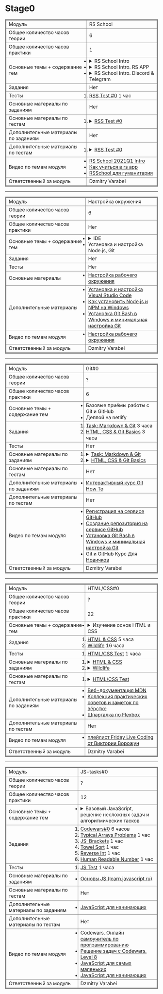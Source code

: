<style>
    table {
        width: 100%;

        text-align: left;

        border-collapse: collapse;
        border: 3px solid grey;
     }

     tr {
        width: 50%;
     }

    th, td {
        border: 1px solid grey;
        width: 20%;
    }

    ol, ul, li {
        margin: 0;
        padding: 0;
    }
</style>

# Stage0

<table>
    <tr>
        <td>
            Модуль
        </td>
        <td>
            RS School
        </td>
    </tr>
    <tr>
        <td>
            Общее количество часов теории
        </td>
        <td>
            6
        </td>
    </tr>
    <tr>
        <td>
            Общее количество часов практики
        </td>
        <td>
            1
        </td>
    </tr>
    <tr>
        <td>
            Основные темы + содержание тем
        </td>
        <td >
            <ul>
                <li>
                    <details>
                        <summary>
                            RS School Intro
                        </summary>
                        <ul>
                            <li>
                                Особенности учёбы в rs school
                            </li>
                            <li>
                                Правила и требования курса
                            </li>
                            <li>
                                Студент может: найти расписание, документацию, YouTube канал курса
                            </li>
                            <li>
                                Студент ориентируется: в rs app, дискорде
                            </li>
                            <li>
                                Студент делает: задаёт вопросы в дискорде и отвечает на них, отправляет свои работы на проверку и проверяет чужие работы
                            </li>
                        </ul>
                    </details>
                </li>
                <li>
                    <details>
                        <summary>
                            RS School Intro. RS APP
                        </summary>
                        <ul>
                            <li>
                                Описание функционала RSAPP
                            </li>
                        </ul>
                    </details>
                </li>
                <li>
                    <details>
                        <summary>
                            RS School Intro. Discord & Telegram
                        </summary>
                        <ul>
                            <li>
                                Каналы общения
                            </li>
                            <li>
                                Структура каналов
                            </li>
                            <li>
                                Культура общения
                            </li>
                            <li>
                                Роли
                            </li>
                        </ul>
                    </details>
                </li>
            <ul>
        </td>
    </tr>
    <tr>
        <td>
            Задания
        </td>
        <td>
            Нет
        </td>
    </tr>
    <tr>
        <td>
            Тесты
        </td>
        <td>
            <ol>
                <li><a href="https://rolling-scopes-school.github.io/stage0/#/stage0/tests/index">RSS Test #0</a> 1 час</li>
            </ol>
        </td>
    </tr>
    <tr>
        <td>
            Основные материалы по заданиям
        </td>
        <td>
            Нет
        </td>
    </tr>
    <tr>
        <td>
            Основные материалы по тестам
        </td>
        <td>
            <ol>
                <li>
                    <details>
                        <summary>
                            <a href="https://rolling-scopes-school.github.io/stage0/#/stage0/tests/index">RSS Test #0</a>
                        </summary>
                        <ul>
                            <li>
                                <a href="https://rolling-scopes-school.github.io/stage0/#/stage0/materials/rs-school">RS School</a>
                            </li>
                            <li>
                                <a href="https://docs.rs.school/">Документация курса</a>
                            </li>
                            <li>
                                <a href="https://docs.google.com/spreadsheets/d/1oM2O8DtjC0HodB3j7hcIResaWBw8P18tXkOl1ymelvE/htmlview#">Расписание курса</a>
                            </li>
                            <li>
                                <a href="https://app.rs.school/">rs app - учебная платформа курса</a>
                            </li>
                            <li>
                                <a href="https://www.youtube.com/channel/UCUgmHbk1rTFaf4GGKQ1OXfQ">YouTube канал курса</a>
                            </li>
                        </ul>
                    </details>
               </li>
            </ol>
        </td>
    </tr>
    <tr>
        <td>
            Дополнительные материалы по заданиям
        </td>
        <td>
            Нет
        </td>
    </tr>
    <tr>
        <td>
            Дополнительные материалы по тестам
        </td>
        <td>
            <ol>
                <li>
                    <details>
                        <summary
                            ><a href="https://rolling-scopes-school.github.io/stage0/#/stage0/tests/index">RSS Test #0</a>
                        </summary>
                        <ul>
                            <li>
                                <a href="https://youtu.be/pQ0hr5U8RL0">Профориентация 2020-Q</a>
                            </li>
                            <li>
                                <a href="https://docs.google.com/spreadsheets/d/1UZxoOstzqK6NPKvEROS2X86R5yyINC8gj9ypGERwphQ/edit#gid=0">2020q1 Feedback о школе</a>
                            </li>
                            <li>
                                <a href="https://docs.google.com/spreadsheets/d/1IACz3tcZTx71Qh9z6ZXu8VimgISJvrO-bJUBLpQ-bVM/edit#gid=0">2020q3 Feedback о школе</a>
                            </li>
                            <li>
                                <a href="https://docs.google.com/spreadsheets/d/1STe2AtPckojasiQI_j6s0cLRWEjvHG0LCSxN3yv5dBA/edit#gid=0">2020q3 лучшие финальные проекты</a>
                            </li>
                        </ul>
                    </details>
                </li>
            </ol>
        </td>
    </tr>
    <tr>
        <td>Видео по темам модуля</td>
        <td>
            <ul>
                <li><a href="https://youtu.be/D9Q1eSzmARw">RS School 2021Q1 Intro</a></li>
                <li><a href="https://youtu.be/v_69DaeZ7dM">Как учиться в rs app</a></li>
                <li><a href="https://youtu.be/mCnOni_mqdk">RSSchool для гуманитария</a></li>
            </ul>
        </td>
    </tr>
    <tr>
        <td>Ответственный за модуль</td>
        <td>Dzmitry Varabei</td>
    </tr>
</table>

<hr>

<table>
    <tr>
        <td>
            Модуль
        </td>
        <td>
            Настройка окружения
        </td>
    </tr>
     <tr>
        <td>
            Общее количество часов теории
        </td>
        <td>
            6
        </td>
    </tr>
    <tr>
        <td>
            Общее количество часов практики
        </td>
        <td>
            Нет
        </td>
    </tr>
    <tr>
        <td>
            Основные темы + содержание тем
        </td>
        <td>
            <ul>
                <li><details>
                        <summary>
                            IDE
                        </summary>
                        <ul>
                            <li>
                                Установить VS Code
                            </li>
                            <li>
                                Создать HTML и CSS файлы в VS Code
                            </li>
                            <li>
                                EMMET
                            </li>
                            <li>
                                Terminal Usage
                            </li>
                        </ul>
                    </details>
                </li>
                <li>
                    Установка и настройка Node.js, Git
                </li>
            <ul>
        </td>
    </tr>
    <tr>
        <td>
            Задания
        </td>
        <td>
            Нет
        </td>
    </tr>
    <tr>
        <td>
            Тесты
        </td>
        <td>
            Нет
        </td>
    </tr>
    <tr>
        <td>
            Основные материалы
        </td>
        <td>
            <ul>
                <li><a href="https://rolling-scopes-school.github.io/stage0/#/stage0/materials/tools">Настройка рабочего окружения</a></li>
            </ul>
        </td>
    </tr>
    <tr>
        <td>
            Дополнительные материалы
        </td>
        <td>
            <ul>
                <li><a href="https://youtu.be/1IvGow7V_dk">Установка и настройка Visual Studio Code</a></li>
                <li><a href="https://youtu.be/lZfN9KZo_y8">Как установить Node.js и NPM на Windows</a></li>
                <li><a href="https://youtu.be/niC4-rOaloc">Установка Git Bash в Windows и минимальная настройка Git</a></li>
            </ul>
        </td>
    </tr>
    <tr>
        <td>Видео по темам модуля</td>
        <td>
            <ul>
                <li><a href="https://youtu.be/5YW71SBgdBg">Настройка рабочего окружения</a></li>
            </ul>
        </td>
    </tr>
    <tr>
        <td>Ответственный за модуль</td>
        <td>Dzmitry Varabei</td>
    </tr>
</table>

<hr>

<table>
    <tr>
        <td>
            Модуль
        </td>
        <td>
            Git#0
        </td>
    </tr>
    <tr>
        <td>
            Общее количество часов теории
        </td>
        <td>
            ?
        </td>
    </tr>
    <tr>
        <td>
            Общее количество часов практики
        </td>
        <td>
            6
        </td>
    </tr>
    <tr>
        <td>
            Основные темы + содержание тем
        </td>
        <td>
            <ul>
                <li>Базовые приёмы работы с Git и GitHub</li>
                <li>Деплой на netlify</li>
            <ul>
        </td>
    </tr>
    <tr>
        <td>
            Задания
        </td>
        <td>
            <ol>
                <li><a href="https://rolling-scopes-school.github.io/stage0/#/stage0/tasks/git-markdown">Task: Markdown & Git</a> 3 часа</li>
                <li><a href="https://rolling-scopes-school.github.io/stage0/#/stage0/tasks/html-css-git">HTML, CSS & Git Basics</a> 3 часа</li>
            </ol>
        </td>
    </tr>
    <tr>
        <td>
            Тесты
        </td>
        <td>
            Нет
        </td>
    </tr>
        <tr>
        <td>
            Основные материалы по заданиям
        </td>
        <td>
            <ol>
                <li>
                    <details>
                        <summary>
                            <a href="https://rolling-scopes-school.github.io/stage0/#/stage0/tasks/git-markdown">Task: Markdown & Git</a>
                        </summary>
                        <ul>
                            <li>
                                <a href="https://guides.hexlet.io/markdown/">Что такое Markdown</a>
                            </li>
                            <li>
                                <a href="https://htmlacademy.ru/blog/boost/tools/useful-commands-for-working-with-git">Полезные команды для работы с Git</a>
                            </li>
                        </ul>
                    </details>
               </li>
               <li>
                    <details>
                        <summary>
                            <a href="https://rolling-scopes-school.github.io/stage0/#/stage0/tasks/html-css-git">HTML, CSS & Git Basics</a>
                        </summary>
                        <ul>
                            <li>
                                <a href="https://rolling-scopes-school.github.io/stage0/#/stage0/materials/git">Работа с Git</a>
                            </li>
                            <li>
                                <a href="https://webref.ru/course/html-basics">Основы HTML</a>
                            </li>
                             <li>
                                <a href="https://webref.ru/course/css-basics">Основы CSS</a>
                            </li>
                        </ul>
                    </details>
               </li>
            </ol>
        </td>
    </tr>
    <tr>
        <td>
            Основные материалы по тестам
        </td>
        <td>
            Нет
        </td>
    </tr>
    <tr>
        <td>
            Дополнительные материалы по заданиям
        </td>
        <td>
            <ul>
                <li>
                    <a href="https://githowto.com/ru">Интерактивный курс Git How To</a>
                </li>
            </ul>
        </td>
    </tr>
    <tr>
        <td>
            Дополнительные материалы по тестам
        </td>
        <td>
            Нет
        </td>
    </tr>
    <tr>
        <td>Видео по темам модуля</td>
        <td>
            <ul>
                <li><a href="https://youtu.be/5DKVktUtH3A">Регистрация на сервисе GitHub</a></li>
                <li><a href="https://youtu.be/CgFHLQBwj7A">Создание репозитория на сервисе GitHub</a></li>
                <li><a href="https://youtu.be/niC4-rOaloc">Установка Git Bash в Windows и минимальная настройка Git</a></li>
                <li><a href="https://youtu.be/zZBiln_2FhM">Git и GitHub Курс Для Новичков</a></li>
            </ul>
        </td>
    </tr>
    <tr>
        <td>Ответственный за модуль</td>
        <td>Dzmitry Varabei</td>
    </tr>
</table>

<hr>

<table>
    <tr>
        <td>
            Модуль
        </td>
        <td>
            HTML/CSS#0
        </td>
    </tr>
    <tr>
        <td>
            Общее количество часов теории
        </td>
        <td>
            ?
        </td>
    </tr>
    <tr>
        <td>
            Общее количество часов практики
        </td>
        <td>
            22
        </td>
    </tr>
    <tr>
        <td>
            Основные темы + содержание тем
        </td>
        <td>
            <ul>
                <li>
                    <details>
                        <summary>
                            Изучение основ HTML и CSS
                        </summary>
                        <ul>
                            <li>
                                Блочная модель документа
                            </li>
                            <li>
                                Блочные и строчные элементы
                            </li>
                            <li>
                                Поток документа
                            </li>
                            <li>
                                Позиционирование элементов
                            </li>
                            <li>
                                Флексбоксы
                            </li>
                            <li>
                                Особенности семантической вёрстки
                            </li>
                            <li>
                                Основы css
                            </li>
                            <li>
                                CSS-селекторы, их типы
                            </li>
                            <li>
                                Вес селекторов
                            </li>
                            <li>
                                Медиазапросы
                            </li>
                        </ul>
                    </details>
                </li>
            <ul>
        </td>
    </tr>
    <tr>
        <td>
            Задания
        </td>
        <td>
            <ol>
                <li><a href="https://rolling-scopes-school.github.io/stage0/#/stage0/tasks/html-css">HTML & CSS</a> 5 часа</li>
                <li><a href="https://rolling-scopes-school.github.io/stage0/#/stage0/tasks/wildlife">Wildlife</a> 16 часа</li>
            </ol>
        </td>
    </tr>
    <tr>
        <td>
            Тесты
        </td>
        <td>
            <ol>
                <li><a href="https://rolling-scopes-school.github.io/stage0/#/stage0/tests/index">HTML/CSS Test</a> 1 часа</li>
            </ol>
        </td>
    </tr>
        <tr>
        <td>
            Основные материалы по заданиям
        </td>
        <td>
            <ol>
                <li>
                    <details>
                        <summary>
                            <a href="https://rolling-scopes-school.github.io/stage0/#/stage0/tasks/html-css">HTML & CSS</a>
                        </summary>
                        <ul>
                            <li>
                                <a href="https://webref.ru/course/block-model">Блочная модель</a>
                            </li>
                            <li>
                                <a href="https://danilin.biz/flexbox.htm">Флексбоксы</a>
                            </li>
                            <li>
                                <a href="https://html5css.ru/html/html5_semantic_elements.php">HTML5 Семантические элементы</a>
                            </li>
                            <li>
                                <a href="https://www.freepik.com/free-photos-vectors/cv-template">Примеры оформления CV</a>
                            </li>
                            <li>
                                <a href="https://www.canva.com/resumes/templates/">Примеры оформления CV</a>
                            </li>
                        </ul>
                    </details>
               </li>
               <li>
                    <details>
                        <summary>
                            <a href="https://rolling-scopes-school.github.io/stage0/#/stage0/tasks/wildlife">Wildlife</a>
                        </summary>
                        <ul>
                            <li>
                                <a href="https://htmlacademy.ru/blog/boost/tools/figma">Старт в Figma для верстальщика</a>
                            </li>
                            <li>
                                <a href="http://figmaweb.ru/faq-figma-otvety-na-samye-populyarnye-voprosy/">Вопросы и ответы по Figma</a>
                            </li>
                        </ul>
                    </details>
               </li>
            </ol>
        </td>
    </tr>
    <tr>
        <td>
            Основные материалы по тестам
        </td>
        <td>
            <ol>
                <li>
                    <details>
                        <summary>
                            <a href="https://rolling-scopes-school.github.io/stage0/#/stage0/tests/index">HTML/CSS Test</a>
                        </summary>
                        <ul>
                            <li>
                                <a href="https://webref.ru/course/html-basics">Основы HTML</a>
                            </li>
                                <li>
                                <a href="https://webref.ru/course/css-basics">Основы CSS</a>
                            </li>
                        </ul>
                    </details>
                </li>
            </ol>
        </td>
    </tr>
    <tr>
        <td>
            Дополнительные материалы по заданиям
        </td>
        <td>
            <ul>
                <li>
                    <a href="https://developer.mozilla.org/ru/docs/Web">Веб-документация MDN</a>
                </li>
                <li>
                    <a href="https://habr.com/ru/post/273471/">Коллекция практических советов и заметок по вёрстке</a>
                </li>
                <li>
                    <a href="https://habr.com/ru/post/313938/">Шпаргалка по Flexbox</a>
                </li>
            </ul>
        </td>
    </tr>
    <tr>
        <td>
            Дополнительные материалы по тестам
        </td>
        <td>
            Нет
        </td>
    </tr>
    <tr>
        <td>Видео по темам модуля</td>
        <td>
            <ul>
                <li><a href="https://www.youtube.com/watch?v=ZAde-IJAHzo&list=PLzLiprpVuH8dEodh5dKfn4SJpITOvczr9&index=5">плейлист Friday Live Coding от Виктории Ворожун</a></li>
            </ul>
        </td>
    </tr>
    <tr>
        <td>Ответственный за модуль</td>
        <td>Dzmitry Varabei</td>
    </tr>
</table>

<hr>

<table>
    <tr>
        <td>
            Модуль
        </td>
        <td>
            JS-tasks#0
        </td>
    </tr>
    <tr>
        <td>
            Общее количество часов теории
        </td>
        <td>
            ?
        </td>
    </tr>
    <tr>
        <td>
            Общее количество часов практики
        </td>
        <td>
            12
        </td>
    </tr>
    <tr>
        <td>
            Основные темы + содержание тем
        </td>
        <td>
            <ul>
                <li>
                    <details>
                        <summary>
                            Базовый JavaScript, решение несложных задач и алгоритмических тасков
                        </summary>
                        <ul>
                            <li>
                                Переменные
                            </li>
                            <li>
                                Типы данных, преобразование типов
                            </li>
                            <li>
                                String, Number, Array
                            </li>
                            <li>
                                Операторы
                            </li>
                            <li>
                                Циклы
                            </li>
                            <li>
                                Функции
                            </li>
                        </ul>
                    </details>
                </li>
            <ul>
        </td>
    </tr>
    <tr>
        <td>
            Задания
        </td>
        <td>
            <ol>
                <li><a href="https://rolling-scopes-school.github.io/stage0/#/stage0/tasks/codewars">Codewars#0</a> 6 часов</li>
                <li><a href="https://github.com/rolling-scopes-school/typical-arrays-problems/blob/master/README.md">Typical Arrays Problems</a> 1 час</li>
                <li><a href="https://github.com/Shastel/brackets">JS: Brackets</a> 1 час</li>
                <li><a href="https://github.com/rolling-scopes-school/towel-sort/blob/master/README.md">Towel Sort</a> 1 час</li>
                <li><a href="https://github.com/rolling-scopes-school/reverse-int/blob/master/README.md">Reverse Int</a> 1 час</li>
                <li><a href="https://github.com/rolling-scopes-school/human-readable-number/blob/master/README.md">Human Readable Number</a> 1 час</li>
            </ol>
        </td>
    </tr>
    <tr>
        <td>
            Тесты
        </td>
        <td>
            <ol>
                <li><a href="https://rolling-scopes-school.github.io/stage0/#/stage0/tests/index">JS Test</a> 1 часа</li>
            </ol>
        </td>
    </tr>
        <tr>
        <td>
            Основные материалы по заданиям
        </td>
        <td>
            <ul>
                <li><a href="https://learn.javascript.ru/first-steps">Основы JS (learn.javascript.ru)</a></li>
            </ul>
        </td>
    </tr>
    <tr>
        <td>
            Основные материалы по тестам
        </td>
        <td>
            Нет
        </td>
    </tr>
    <tr>
        <td>
            Дополнительные материалы по заданиям
        </td>
        <td>
            <ul>
                <li>
                    <a href="https://ru.code-basics.com/languages/javascript">JavaScript для начинающих</a>
                </li>
            </ul>
        </td>
    </tr>
    <tr>
        <td>
            Дополнительные материалы по тестам
        </td>
        <td>
            Нет
        </td>
    </tr>
    <tr>
        <td>Видео по темам модуля</td>
        <td>
            <ul>
                <li><a href="https://www.youtube.com/watch?v=Jm7nca3jk4M">Codewars. Онлайн самоучитель по программированию</a></li>
                <li><a href="https://www.youtube.com/watch?v=pPJOen-1-mw">Решение задач с Codewars. Level 8</a></li>
                <li><a href="https://www.youtube.com/playlist?list=PLDmWuBfh49Z6C1MubA6QjpNTuFNWOCdEp">JavaScript для самых маленьких</a></li>
                <li><a href="https://youtu.be/bQQ0WCPhkU0">JavaScript для начинающих</a></li>
            </ul>
        </td>
    </tr>
    <tr>
        <td>Ответственный за модуль</td>
        <td>Dzmitry Varabei</td>
    </tr>
</table>